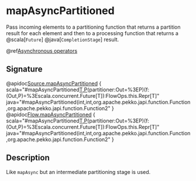 # mapAsyncPartitioned

Pass incoming elements to a partitioning function that returns a partition result for each element and then to
a processing function that returns a @scala[`Future`] @java[`CompletionStage`] result.

@ref[Asynchronous operators](../index.md#asynchronous-operators)

## Signature

@apidoc[Source.mapAsyncPartitioned](Source) { scala="#mapAsyncPartitioned[T,P](parallelism:Int,bufferSize:Int)(partitioner:Out=%3EP)(f:(Out,P)=%3Escala.concurrent.Future[T]):FlowOps.this.Repr[T]" java="#mapAsyncPartitioned(int,int,org.apache.pekko.japi.function.Function,org.apache.pekko.japi.function.Function2" }
@apidoc[Flow.mapAsyncPartitioned](Source) { scala="#mapAsyncPartitioned[T,P](parallelism:Int,bufferSize:Int)(partitioner:Out=%3EP)(f:(Out,P)=%3Escala.concurrent.Future[T]):FlowOps.this.Repr[T]" java="#mapAsyncPartitioned(int,int,org.apache.pekko.japi.function.Function,org.apache.pekko.japi.function.Function2" }

## Description

Like `mapAsync` but an intermediate partitioning stage is used.
